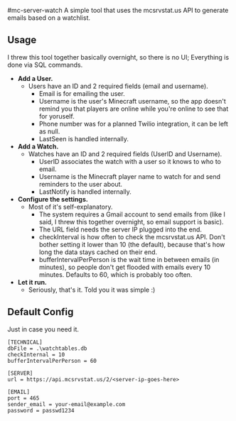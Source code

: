 #mc-server-watch
A simple tool that uses the mcsrvstat.us API to generate emails based on a watchlist.

## Usage

I threw this tool together basically overnight, so there is no UI; Everything is done via SQL commands.

* **Add a User.** 
    * Users have an ID and 2 required fields (email and username).
        * Email is for emailing the user.
        * Username is the user's Minecraft username, so the app doesn't remind you that players are online while you're online to see that for yoruself. 
        * Phone number was for a planned Twilio integration, it can be left as null. 
        * LastSeen is handled internally.
* **Add a Watch.**
    * Watches have an ID and 2 required fields (UserID and Username).  
        * UserID associates the watch with a user so it knows to who to email.
        * Username is the Minecraft player name to watch for and send reminders to the user about.
        * LastNotify is handled internally.
* **Configure the settings.**
    * Most of it's self-explanatory. 
        * The system requires a Gmail account to send emails from (like I said, I threw this together overnight, so email support is basic).
        * The URL field needs the server IP plugged into the end.
        * checkInterval is how often to check the mcsrvstat.us API. Don't bother setting it lower than 10 (the default), because that's how long the data stays cached on their end.
        * bufferIntervalPerPerson is the wait time in between emails (in minutes), so people don't get flooded with emails every 10 minutes. Defaults to 60, which is probably too often.
* **Let it run.**
    * Seriously, that's it. Told you it was simple :)

## Default Config

Just in case you need it.

```
[TECHNICAL]
dbFile = .\watchtables.db
checkInternal = 10
bufferIntervalPerPerson = 60

[SERVER]
url = https://api.mcsrvstat.us/2/<server-ip-goes-here>

[EMAIL]
port = 465
sender_email = your-email@example.com
password = passwd1234
```